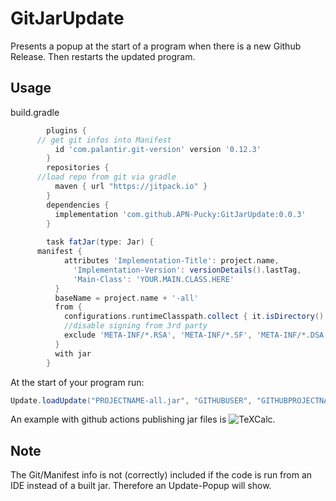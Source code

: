 # GitJarUpdate
Presents a popup at the start of a program when there is a new Github Release.  Then restarts the updated program.
## Usage
build.gradle
        
```gradle
        plugins {
	  // get git infos into Manifest
          id 'com.palantir.git-version' version '0.12.3'
        }
        repositories {
	  //load repo from git via gradle
          maven { url "https://jitpack.io" }
        }
        dependencies {
       	  implementation 'com.github.APN-Pucky:GitJarUpdate:0.0.3'
        }
        
        task fatJar(type: Jar) {
	  manifest {
            attributes 'Implementation-Title': project.name,
        	  'Implementation-Version': versionDetails().lastTag,
        	  'Main-Class': 'YOUR.MAIN.CLASS.HERE'
          }
          baseName = project.name + '-all'
          from { 
            configurations.runtimeClasspath.collect { it.isDirectory() ? it : zipTree(it) } }{
            //disable signing from 3rd party
            exclude 'META-INF/*.RSA', 'META-INF/*.SF', 'META-INF/*.DSA'
          }
          with jar
        }
```
At the start of your program run:
```java
Update.loadUpdate("PROJECTNAME-all.jar", "GITHUBUSER", "GITHUBPROJECTNAME");
```

An example with github actions publishing jar files is ![TeXCalc](https://github.com/APN-Pucky/TeXCalc).

## Note
The Git/Manifest info is not (correctly) included if the code is run from an IDE instead of a built jar. Therefore an Update-Popup will show.
